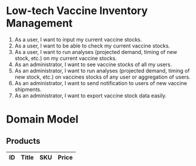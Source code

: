 Low-tech Vaccine Inventory Management
======

1. As a user, I want to input my current vaccine stocks. 
2. As a user, I want to be able to check my current vaccine stocks. 
3. As a user, I want to run analyses (projected demand, timing of new stock, etc.) on my current vaccine stocks. 
4. As an administrator, I want to see vaccine stocks of all my users. 
5. As an administrator, I want to run analyses (projected demand, timing of new stock, etc.) on vaccines stocks of any user or aggregation of users.
6. As an administrator, I want to send notification to users of new vaccine shipments. 
7. As an administrator, I want to export vaccine stock data easily. 

# Domain Model

## Products 

|ID|Title|SKU|Price|
|--|-----|---|-----|
